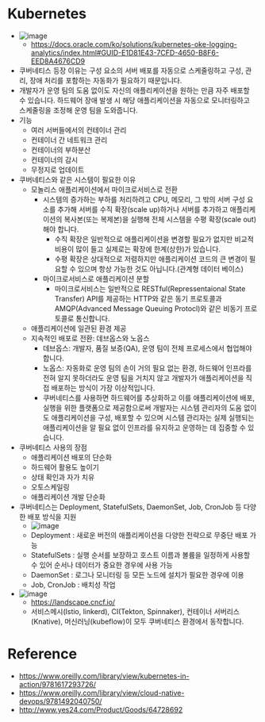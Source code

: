 # Kubernetes
- ![image](https://user-images.githubusercontent.com/47103479/230707559-141659ab-c9bf-46a1-b822-17c975cbf737.png)
  - https://docs.oracle.com/ko/solutions/kubernetes-oke-logging-analytics/index.html#GUID-E1D81E43-7CFD-4650-B8F6-EED8A4676CD9
- 쿠버네티스 등장 이유는 구성 요소의 서버 배포를 자동으로 스케줄링하고 구성, 관리, 장애 처리를 포함하는 자동화가 필요하기 때문입니다.
- 개발자가 운영 팀의 도움 없이도 자신의 애플리케이션을 원하는 만큼 자주 배포할 수 있습니다. 하드웨어 장애 발생 시 해당 애플리케이션을 자동으로 모니터링하고 스케줄링을 조정해 운영 팀을 도와줍니다.
- 기능
  - 여러 서버들에서의 컨테이너 관리
  - 컨테이너 간 네트워크 관리
  - 컨테이너의 부하분산
  - 컨테이너의 감시
  - 무정지로 업데이트
- 쿠버네티스와 같은 시스템이 필요한 이유
  - 모놀리스 애플리케이션에서 마이크로서비스로 전환
    - 시스템의 증가하는 부하를 처리하려고 CPU, 메모리, 그 밖의 서버 구성 요소를 추가해 서버를 수직 확장(scale up)하거나 서버를 추가하고 애플리케이션의 복사본(또는 복제본)을 실행해 전체 시스템을 수평 확장(scale out) 해야 합니다. 
      - 수직 확장은 일반적으로 애플리케이션을 변경할 필요가 없지만 비교적 비용이 많이 들고 실제로는 확장에 한계(상한)가 있습니다. 
      - 수평 확장은 상대적으로 저렴하지만 애플리케이션 코드의 큰 변경이 필요할 수 있으며 항상 가능한 것도 아닙니다.(관계형 데이터 베이스) 
    - 마이크로서비스로 애플리케이션 분할 
      - 마이크로서비스는 일반적으로 RESTful(Repressentaional State Transfer) API를 제공하는 HTTP와 같은 동기 프로토콜과 AMQP(Advanced Message Queuing Protocl)와 같은 비동기 프로토콜로 통신합니다.
  - 애플리케이션에 일관된 환경 제공 
  - 지속적인 배포로 전환: 데브옵스와 노옵스
    - 데브옵스: 개발자, 품질 보증(QA), 운영 팀이 전체 프로세스에서 협업해야 합니다.
    - 노옵스: 자동화로 운영 팀의 손이 거의 필요 없는 환경, 하드웨어 인프라를 전혀 알지 못하더라도 운영 팀을 거치지 않고 개발자가 애플리케이션을 직접 배포하는 방식이 가장 이상적입니다. 
    - 쿠버네티스를 사용하면 하드웨어를 추상화하고 이를 애플리케이션에 배포, 실행을 위한 플랫폼으로 제공함으로써 개발자는 시스템 관리자의 도움 없이도 애플리케이션을 구성, 배포할 수 있으며 시스템 관리자는 실제 실행되는 애플리케이션을 알 필요 없이 인프라를 유지하고 운영하는 데 집중할 수 있습니다. 
- 쿠버네티스 사용의 장점
  - 애플리케이션 배포의 단순화
  - 하드웨어 활용도 높이기 
  - 상태 확인과 자가 치유 
  - 오토스케일링
  - 애플리케이션 개발 단순화 
- 쿠버네티스는 Deployment, StatefulSets, DaemonSet, Job, CronJob 등 다양한 배포 방식을 지원
  - ![image](https://user-images.githubusercontent.com/47103479/230707598-61c8f02d-865e-43ea-b1d1-db6fff0b9b5b.png)
  - Deployment : 새로운 버전의 애플리케이션을 다양한 전략으로 무중단 배포 가능
  - StatefulSets : 실행 순서를 보장하고 호스트 이름과 볼륨을 일정하게 사용할 수 있어 순서나 데이터가 중요한 경우에 사용 가능
  - DaemonSet : 로그나 모니터링 등 모든 노드에 설치가 필요한 경우에 이용
  - Job, CronJob : 배치성 작업
- ![image](https://user-images.githubusercontent.com/47103479/230707619-d3cc17ba-c0bf-44c1-845f-f4cab6930c74.png)
  - https://landscape.cncf.io/
  - 서비스메시(lstio, linkerd), CI(Tekton, Spinnaker), 컨테이너 서버리스(Knative), 머신러닝(kubeflow)이 모두 쿠버네티스 환경에서 동작합니다.

# Reference
- https://www.oreilly.com/library/view/kubernetes-in-action/9781617293726/ 
- https://www.oreilly.com/library/view/cloud-native-devops/9781492040750/
- http://www.yes24.com/Product/Goods/64728692
